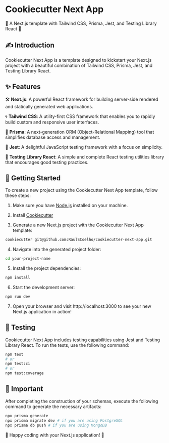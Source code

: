 # Cookiecutter Next App

🍪 A Next.js template with Tailwind CSS, Prisma, Jest, and Testing Library React 🎨

## ✍️ Introduction

Cookiecutter Next App is a template designed to kickstart your Next.js project with a beautiful combination of Tailwind CSS, Prisma, Jest, and Testing Library React.

## ✨ Features

🛠️ **Next.js**: A powerful React framework for building server-side rendered and statically generated web applications.

🌀 **Tailwind CSS**: A utility-first CSS framework that enables you to rapidly build custom and responsive user interfaces.

💎 **Prisma**: A next-generation ORM (Object-Relational Mapping) tool that simplifies database access and management.

🧪 **Jest**: A delightful JavaScript testing framework with a focus on simplicity.

🔬 **Testing Library React**: A simple and complete React testing utilities library that encourages good testing practices.

## 🚀 Getting Started

To create a new project using the Cookiecutter Next App template, follow these steps:

1. Make sure you have [Node.js](https://nodejs.org) installed on your machine.

2. Install [Cookiecutter](https://cookiecutter.readthedocs.io/)

3. Generate a new Next.js project with the Cookiecutter Next App template:
   
```bash
cookiecutter git@github.com:RaulSCoelho/cookiecutter-next-app.git
```

4. Navigate into the generated project folder:

```bash
cd your-project-name
```

5. Install the project dependencies:

```bash
npm install
```

6. Start the development server:

```bash
npm run dev
```

7. Open your browser and visit http://localhost:3000 to see your new Next.js application in action!

## 🧪 Testing
Cookiecutter Next App includes testing capabilities using Jest and Testing Library React. To run the tests, use the following command:

```bash
npm test
# or
npm test:ci
# or
npm test:coverage
```

## 🚧 Important

After completing the construction of your schemas, execute the following command to generate the necessary artifacts:

```bash
npx prisma generate
npx prisma migrate dev # if you are using PostgreSQL
npx prisma db push # if you are using MongoDB
```

🎉 Happy coding with your Next.js application! 🚀